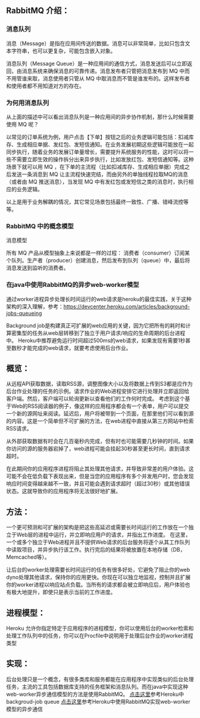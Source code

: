 ## RabbitMQ 介绍：
### 消息队列
消息（Message）是指在应用间传送的数据。消息可以非常简单，比如只包含文本字符串，也可以更复杂，可能包含嵌入对象。

消息队列（Message Queue）是一种应用间的通信方式，消息发送后可以立即返回，由消息系统来确保消息的可靠传递。消息发布者只管把消息发布到 MQ 中而不用管谁来取，消息使用者只管从 MQ 中取消息而不管是谁发布的。这样发布者和使用者都不用知道对方的存在。

### 为何用消息队列

从上面的描述中可以看出消息队列是一种应用间的异步协作机制，那什么时候需要使用 MQ 呢？

以常见的订单系统为例，用户点击【下单】按钮之后的业务逻辑可能包括：扣减库存、生成相应单据、发红包、发短信通知。在业务发展初期这些逻辑可能放在一起同步执行，随着业务的发展订单量增长，需要提升系统服务的性能，这时可以将一些不需要立即生效的操作拆分出来异步执行，比如发放红包、发短信通知等。这种场景下就可以用 MQ ，在下单的主流程（比如扣减库存、生成相应单据）完成之后发送一条消息到 MQ 让主流程快速完结，而由另外的单独线程拉取MQ的消息（或者由 MQ 推送消息），当发现 MQ 中有发红包或发短信之类的消息时，执行相应的业务逻辑。

以上是用于业务解耦的情况，其它常见场景包括最终一致性、广播、错峰流控等等。

### RabbitMQ 中的概念模型

消息模型

所有 MQ 产品从模型抽象上来说都是一样的过程：
消费者（consumer）订阅某个队列。生产者（producer）创建消息，然后发布到队列（queue）中，最后将消息发送到监听的消费者。


### 在java中使用RabbitMQ的异步web-worker模型
通过worker进程异步处理长时间运行的web请求是heroku的最佳实践，关于这种架构的深入理解，参考：https://devcenter.heroku.com/articles/background-jobs-queueing

Background job是构建真正可扩展的web应用的关键，因为它把所有的耗时和计算密集型的任务从web层转移到了独立于用户请求/响应的生命周期的后台进程中。
Heroku中推荐避免运行时间超过500ms的web请求，如果发现有需要1秒甚至数秒才能完成的web请求，就要考虑使用后台作业。

## 概览：
从远程API获取数据，读取RSS源，调整图像大小以及将数据上传到S3都是应作为后台作业处理的任务的示例。请求作业的Web进程安排它进行处理并立即返回给客户端。然后，客户端可以轮询更新以查看他们的工作何时完成。
考虑到这个基于Web的RSS阅读器的例子，像这样的应用程序都会有一个表单，用户可以提交一个新的源网址来阅读。延迟后，用户将被带到一个页面，在那里他们可以看到源的内容。这是一个简单但不可扩展的方法，在web进程中直接从第三方网站中检索RSS请求。

从外部获取数据有时会在几百毫秒内完成，但有时也可能需要几秒钟的时间。如果你访问的源的服务器宕掉了，web进程可能会挂起30秒甚至更长时间，直到请求超时。

在此期间你的应用程序进程将阻止其处理其他请求，并导致非常差的用户体验。这可能不会在低负载下表现出来，但是当您的应用程序有多个并发用户时，您会发现响应时间变得越来越不一致，并且可能会遇到请求超时（超过30秒）或其他错误状态。这就导致你的应用程序将无法很好地扩展。

## 方法：
一个更可预测和可扩展的架构是把这些高延迟或需要长时间运行的工作放在一个独立于Web层的进程中运行，并立即响应用户的请求，并指出工作进度。
在这里，一个或多个独立于Web进程并且不提供Web请求的后台服务将逐个从其工作队列中读取项目，并异步执行该工作。执行完后的结果将被放置在本地存储（DB，Memcached等）。

让后台的worker处理需要长时间运行的任务有很多好处，它避免了阻止你的web dyno处理其他请求，保持你的应用更快。你现在可以独立地监视，控制并且扩展你的worker进程以响应站点负载。当所有的请求都会被立即响应后，用户体验也有极大地提升，即使只是表示当前的工作进度。


## 进程模型：
Heroku 允许你指定特定于应用程序的进程模型，你可以使用后台的worker检索和处理工作队列中的任务，你可以在Procfile中说明用于处理后台作业的worker进程类型

## 实现：
后台处理只是一个概念，有很多类库和服务都能在应用程序中实现类似的后台处理任务，主流的工具包括数据库支持的任务框架和消息队列。而在java中实现这种web-worker异步通信模型的方法是使用RabbitMQ。
[点击这里](https://devcenter.heroku.com/articles/background-jobs-queueing)参考Heroku中backgroud-job queue
[点击这里](https://devcenter.heroku.com/articles/asynchronous-web-worker-model-using-rabbitmq-in-java)参考Heroku中使用RabbitMQ实现web-worker模型的异步通信






